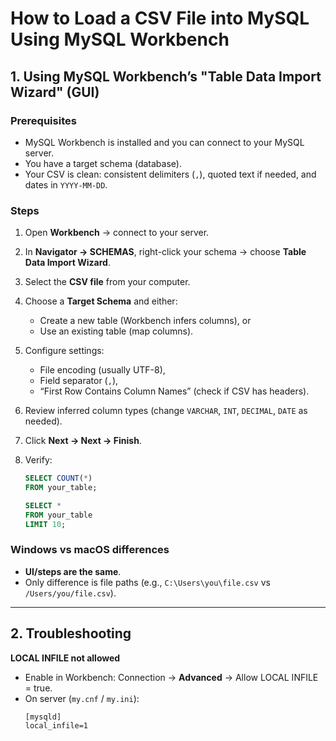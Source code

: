 # How to Load a CSV File into MySQL <br> Using MySQL Workbench

## 1. Using MySQL Workbench’s "Table Data Import Wizard" (GUI)

### Prerequisites
- MySQL Workbench is installed and you can connect to your MySQL server.
- You have a target schema (database).
- Your CSV is clean: consistent delimiters (`,`), quoted text if needed, and dates in `YYYY-MM-DD`.

### Steps
1. Open **Workbench** → connect to your server.
2. In **Navigator → SCHEMAS**, right-click your schema → choose **Table Data Import Wizard**.
3. Select the **CSV file** from your computer.
4. Choose a **Target Schema** and either:
   - Create a new table (Workbench infers columns), or  
   - Use an existing table (map columns).
5. Configure settings:
   - File encoding (usually UTF-8),
   - Field separator (`,`),
   - “First Row Contains Column Names” (check if CSV has headers).
6. Review inferred column types (change `VARCHAR`, `INT`, `DECIMAL`, `DATE` as needed).
7. Click **Next → Next → Finish**.
8. Verify:

   ```sql
   SELECT COUNT(*) 
   FROM your_table;
   
   SELECT * 
   FROM your_table 
   LIMIT 10;
   ```

### Windows vs macOS differences
- **UI/steps are the same**.  
- Only difference is file paths (e.g., `C:\Users\you\file.csv` vs `/Users/you/file.csv`).

---

## 2. Troubleshooting

**LOCAL INFILE not allowed**  
- Enable in Workbench: Connection → **Advanced** → Allow LOCAL INFILE = true.  
- On server (`my.cnf` / `my.ini`):
  ```
  [mysqld]
  local_infile=1
  ```
